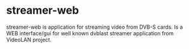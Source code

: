 # streamer-web
streamer-web is application for streaming video from DVB-S cards. Is a WEB interface/gui for well known dvblast streamer application from VideoLAN project. 
